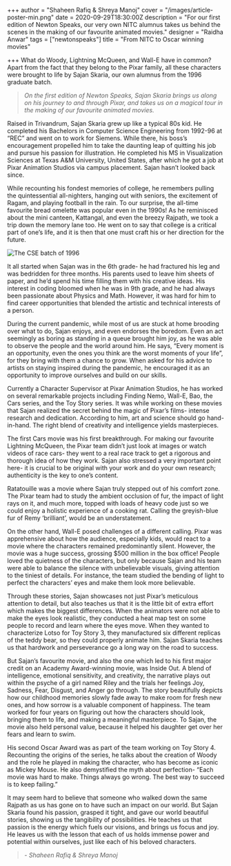 +++
author = "Shaheen Rafiq & Shreya Manoj"
cover = "/images/article-poster-min.png"
date = 2020-09-29T18:30:00Z
description = "For our first edition of Newton Speaks, our very own NITC alumnus takes us behind the scenes in the making of our favourite animated movies."
designer = "Raidha Anwar"
tags = ["newtonspeaks"]
title = "From NITC to Oscar winning movies"

+++
What do Woody, Lightning McQueen, and Wall-E have in common? Apart from the fact that they belong to the Pixar family, all these characters were brought to life by Sajan Skaria, our own alumnus from the 1996 graduate batch.

> _On the first edition of Newton Speaks, Sajan Skaria brings us along on his journey to and through Pixar, and takes us on a magical tour in the making of our favourite animated movies._

Raised in Trivandrum, Sajan Skaria grew up like a typical 80s kid. He completed his Bachelors in Computer Science Engineering from 1992-96 at “REC” and went on to work for Siemens. While there, his boss’s encouragement propelled him to take the daunting leap of quitting his job and pursue his passion for illustration. He completed his MS in Visualization Sciences at Texas A&M University, United States, after which he got a job at Pixar Animation Studios via campus placement. Sajan hasn’t looked back since.

While recounting his fondest memories of college, he remembers pulling the quintessential all-nighters, hanging out with seniors, the excitement of Ragam, and playing football in the rain. To our surprise, the all-time favourite bread omelette was popular even in the 1990s! As he reminisced about the mini canteen, Kattangal, and even the breezy Rajpath, we took a trip down the memory lane too. He went on to say that college is a critical part of one’s life, and it is then that one must craft his or her direction for the future.

![](/images/classof96cse.jpg "The CSE batch of 1996")

It all started when Sajan was in the 6th grade- he had fractured his leg and was bedridden for three months. His parents used to leave him sheets of paper, and he’d spend his time filling them with his creative ideas. His interest in coding bloomed when he was in 9th grade, and he had always been passionate about Physics and Math. However, it was hard for him to find career opportunities that blended the artistic and technical interests of a person.

During the current pandemic, while most of us are stuck at home brooding over what to do, Sajan enjoys, and even endorses the boredom. Even an act seemingly as boring as standing in a queue brought him joy, as he was able to observe the people and the world around him. He says, “Every moment is an opportunity, even the ones you think are the worst moments of your life”, for they bring with them a chance to grow. When asked for his advice to artists on staying inspired during the pandemic, he encouraged it as an opportunity to improve ourselves and build on our skills.

Currently a Character Supervisor at Pixar Animation Studios, he has worked on several remarkable projects including Finding Nemo, Wall-E, Bao, the Cars series, and the Toy Story series. It was while working on these movies that Sajan realized the secret behind the magic of Pixar’s films- intense research and dedication. According to him, art and science should go hand-in-hand. The right blend of creativity and intelligence yields masterpieces.

The first Cars movie was his first breakthrough. For making our favourite Lightning McQueen, the Pixar team didn’t just look at images or watch videos of race cars- they went to a real race track to get a rigorous and thorough idea of how they work. Sajan also stressed a very important point here- it is crucial to be original with your work and do your own research; authenticity is the key to one’s content.

Ratatouille was a movie where Sajan truly stepped out of his comfort zone. The Pixar team had to study the ambient occlusion of fur, the impact of light rays on it, and much more, topped with loads of heavy code just so we could enjoy a holistic experience of a cooking rat. Calling the greyish-blue fur of Remy ‘brilliant’, would be an understatement.

On the other hand, Wall-E posed challenges of a different calling. Pixar was apprehensive about how the audience, especially kids, would react to a movie where the characters remained predominantly silent. However, the movie was a huge success, grossing $500 million in the box office! People loved the quietness of the characters, but only because Sajan and his team were able to balance the silence with unbelievable visuals, giving attention to the tiniest of details. For instance, the team studied the bending of light to perfect the characters’ eyes and make them look more believable.

Through these stories, Sajan showcases not just Pixar’s meticulous attention to detail, but also teaches us that it is the little bit of extra effort which makes the biggest differences. When the animators were not able to make the eyes look realistic, they conducted a heat map test on some people to record and learn where the eyes move. When they wanted to characterize Lotso for Toy Story 3, they manufactured six different replicas of the teddy bear, so they could properly animate him. Sajan Skaria teaches us that hardwork and perseverance go a long way on the road to success.

But Sajan’s favourite movie, and also the one which led to his first major credit on an Academy Award-winning movie, was Inside Out. A blend of intelligence, emotional sensitivity, and creativity, the narrative plays out within the psyche of a girl named Riley and the trials her feelings Joy, Sadness, Fear, Disgust, and Anger go through. The story beautifully depicts how our childhood memories slowly fade away to make room for fresh new ones, and how sorrow is a valuable component of happiness. The team worked for four years on figuring out how the characters should look, bringing them to life, and making a meaningful masterpiece. To Sajan, the movie also held personal value, because it helped his daughter get over her fears and learn to swim.

His second Oscar Award was as part of the team working on Toy Story 4. Recounting the origins of the series, he talks about the creation of Woody and the role he played in making the character, who has become as iconic as Mickey Mouse. He also demystified the myth about perfection- “Each movie was hard to make. Things always go wrong. The best way to succeed is to keep failing.”

It may seem hard to believe that someone who walked down the same Rajpath as us has gone on to have such an impact on our world. But Sajan Skaria found his passion, grasped it tight, and gave our world beautiful stories, showing us the tangibility of possibilities. He teaches us that passion is the energy which fuels our visions, and brings us focus and joy. He leaves us with the lesson that each of us holds immense power and potential within ourselves, just like each of his beloved characters.

> _- Shaheen Rafiq & Shreya Manoj_